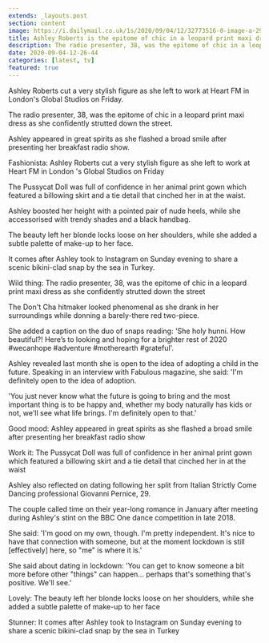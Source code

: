 ```yaml
---
extends: _layouts.post
section: content
image: https://i.dailymail.co.uk/1s/2020/09/04/12/32773516-0-image-a-29_1599217862693.jpg 
title: Ashley Roberts is the epitome of chic in a leopard print maxi dress as she leaves Global Studios   
description: The radio presenter, 38, was the epitome of chic in a leopard print maxi dress as she left to work at Heart FM in London s Global Studios on Friday. 
date: 2020-09-04-12-26-44 
categories: [latest, tv] 
featured: true 
--- 
```

Ashley Roberts cut a very stylish figure as she left to work at Heart FM in London's Global Studios on Friday.

The radio presenter, 38, was the epitome of chic in a leopard print maxi dress as she confidently strutted down the street. 

Ashley appeared in great spirits as she flashed a broad smile after presenting her breakfast radio show.

Fashionista: Ashley Roberts cut a very stylish figure as she left to work at Heart FM in London 's Global Studios on Friday

The Pussycat Doll was full of confidence in her animal print gown which featured a billowing skirt and a tie detail that cinched her in at the waist.

Ashley boosted her height with a pointed pair of nude heels, while she accessorised with trendy shades and a black handbag. 

The beauty left her blonde locks loose on her shoulders, while she added a subtle palette of make-up to her face.   

It comes after Ashley took to Instagram on Sunday evening to share a scenic bikini-clad snap by the sea in Turkey. 

Wild thing: The radio presenter, 38, was the epitome of chic in a leopard print maxi dress as she confidently strutted down the street

The Don't Cha hitmaker looked phenomenal as she drank in her surroundings while donning a barely-there red two-piece. 

She added a caption on the duo of snaps reading: 'She holy hunni. How beautiful?! Here’s to looking and hoping for a brighter rest of 2020 #wecanhope #adventure #motherearth #grateful'.

Ashley revealed last month she is open to the idea of adopting a child in the future. Speaking in an interview with Fabulous magazine, she said: 'I'm definitely open to the idea of adoption. 

'You just never know what the future is going to bring and the most important thing is to be happy and, whether my body naturally has kids or not, we'll see what life brings. I'm definitely open to that.' 

Good mood: Ashley appeared in great spirits as she flashed a broad smile after presenting her breakfast radio show

Work it: The Pussycat Doll was full of confidence in her animal print gown which featured a billowing skirt and a tie detail that cinched her in at the waist

Ashley also reflected on dating following her split from Italian Strictly Come Dancing professional Giovanni Pernice, 29. 

The couple called time on their year-long romance in January after meeting during Ashley's stint on the BBC One dance competition in late 2018. 

She said: 'I'm good on my own, though. I'm pretty independent. It's nice to have that connection with someone, but at the moment lockdown is still [effectively] here, so "me" is where it is.' 

She said about dating in lockdown: 'You can get to know someone a bit more before other "things" can happen… perhaps that's something that's positive. We'll see.' 

Lovely: The beauty left her blonde locks loose on her shoulders, while she added a subtle palette of make-up to her face

Stunner: It comes after Ashley took to Instagram on Sunday evening to share a scenic bikini-clad snap by the sea in Turkey

